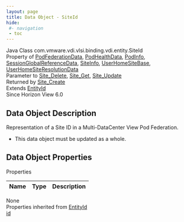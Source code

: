 ```yaml
---
layout: page
title: Data Object - SiteId
hide:
 #- navigation
 - toc
---
```


  
  
  



Java Class
    com.vmware.vdi.vlsi.binding.vdi.entity.SiteId  
Property of
     [PodFederationData](vdi.federation.PodFederation.PodFederationData.md#field_detail), [PodHealthData](vdi.health.PodHealth.PodHealthData.md#field_detail), [PodInfo](vdi.federation.Pod.PodInfo.md#field_detail), [SessionGlobalReferenceData](vdi.users.Session.SessionGlobalReferenceData.md#field_detail), [SiteInfo](vdi.federation.Site.SiteInfo.md#field_detail), [UserHomeSiteBase](vdi.federation.UserHomeSite.UserHomeSiteBase.md#field_detail), [UserHomeSiteResolutionData](vdi.federation.UserHomeSite.UserHomeSiteResolutionData.md#field_detail)  
Parameter to
     [Site_Delete](vdi.federation.Site.md#delete), [Site_Get](vdi.federation.Site.md#get), [Site_Update](vdi.federation.Site.md#update)  
Returned by
     [Site_Create](vdi.federation.Site.md#create)  
Extends
     [EntityId](vdi.EntityId.md)  
Since 
    Horizon View 6.0

## Data Object Description 

Representation of a Site ID in a Multi-DataCenter View Pod Federation. 

  * This data object must be updated as a whole.



## Data Object Properties

Properties

Name |  Type |  Description   
---|---|---  
None  
Properties inherited from [EntityId](vdi.EntityId.md)  
[id](vdi.EntityId.md#id)  
  
  
  
  
  

